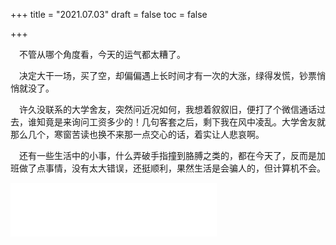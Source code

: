 +++
title = "2021.07.03"
draft = false
toc = false

+++



&emsp;不管从哪个角度看，今天的运气都太糟了。

&emsp;决定大干一场，买了空，却偏偏遇上长时间才有一次的大涨，绿得发慌，钞票悄悄就没了。

&emsp;许久没联系的大学舍友，突然问近况如何，我想着叙叙旧，便打了个微信通话过去，谁知竟是来询问工资多少的！几句客套之后，剩下我在风中凌乱。大学舍友就那么几个，寒窗苦读也换不来那一点交心的话，着实让人悲哀啊。

&emsp;还有一些生活中的小事，什么弄破手指撞到胳膊之类的，都在今天了，反而是加班做了点事情，没有太大错误，还挺顺利，果然生活是会骗人的，但计算机不会。


<div class="music-box">
    <iframe frameborder="no" border="0" marginwidth="0" marginheight="0" width=330 height=86 src="//music.163.com/outchain/player?type=2&id=17734910&auto=0&height=66"></iframe>
</div>
